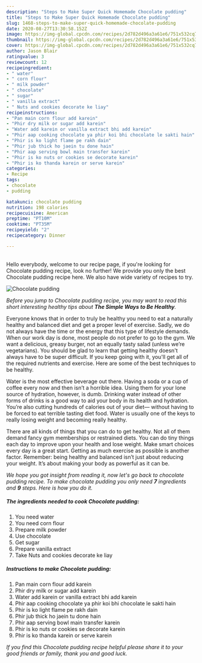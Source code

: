 ```yaml
---
description: "Steps to Make Super Quick Homemade Chocolate pudding"
title: "Steps to Make Super Quick Homemade Chocolate pudding"
slug: 1468-steps-to-make-super-quick-homemade-chocolate-pudding
date: 2020-08-27T13:30:58.152Z
image: https://img-global.cpcdn.com/recipes/2d782d496a3a61e6/751x532cq70/chocolate-pudding-recipe-main-photo.jpg
thumbnail: https://img-global.cpcdn.com/recipes/2d782d496a3a61e6/751x532cq70/chocolate-pudding-recipe-main-photo.jpg
cover: https://img-global.cpcdn.com/recipes/2d782d496a3a61e6/751x532cq70/chocolate-pudding-recipe-main-photo.jpg
author: Jason Blair
ratingvalue: 3
reviewcount: 12
recipeingredient:
- " water"
- " corn flour"
- " milk powder"
- " chocolate"
- " sugar"
- " vanilla extract"
- " Nuts and cookies decorate ke liay"
recipeinstructions:
- "Pan main corn flour add karein"
- "Phir dry milk or sugar add karein"
- "Water add karein or vanilla extract bhi add karein"
- "Phir aap cooking chocolate ya phir koi bhi chocolate le sakti hain"
- "Phir is ko light flame pe rakh dain"
- "Phir jub thick ho jaein tu done hain"
- "Phir aap serving bowl main transfer karein"
- "Phir is ko nuts or cookies se decorate karein"
- "Phir is ko thanda karein or serve karein"
categories:
- Recipe
tags:
- chocolate
- pudding

katakunci: chocolate pudding 
nutrition: 198 calories
recipecuisine: American
preptime: "PT10M"
cooktime: "PT35M"
recipeyield: "2"
recipecategory: Dinner

---
```

<br>
Hello everybody, welcome to our recipe page, if you're looking for Chocolate pudding recipe, look no further! We provide you only the best Chocolate pudding recipe here. We also have wide variety of recipes to try.
<br>


![Chocolate pudding](https://img-global.cpcdn.com/recipes/2d782d496a3a61e6/751x532cq70/chocolate-pudding-recipe-main-photo.jpg)

<i>Before you jump to Chocolate pudding recipe, you may want to read this short interesting healthy tips about <strong>The Simple Ways to Be Healthy</strong>.</i>

Everyone knows that in order to truly be healthy you need to eat a naturally healthy and balanced diet and get a proper level of exercise. Sadly, we do not always have the time or the energy that this type of lifestyle demands. When our work day is done, most people do not prefer to go to the gym. We want a delicious, greasy burger, not an equally tasty salad (unless we’re vegetarians). You should be glad to learn that getting healthy doesn't always have to be super difficult. If you keep going with it, you'll get all of the required nutrients and exercise. Here are some of the best techniques to be healthy.

Water is the most effective beverage out there. Having a soda or a cup of coffee every now and then isn’t a horrible idea. Using them for your lone source of hydration, however, is dumb. Drinking water instead of other forms of drinks is a good way to aid your body in its health and hydration. You’re also cutting hundreds of calories out of your diet— without having to be forced to eat terrible tasting diet food. Water is usually one of the keys to really losing weight and becoming really healthy.

There are all kinds of things that you can do to get healthy. Not all of them demand fancy gym memberships or restrained diets. You can do tiny things each day to improve upon your health and lose weight. Make smart choices every day is a great start. Getting as much exercise as possible is another factor. Remember: being healthy and balanced isn’t just about reducing your weight. It’s about making your body as powerful as it can be. 


<i>We hope you got insight from reading it, now let's go back to chocolate pudding recipe. To make chocolate pudding you only need <strong>7</strong> ingredients and <strong>9</strong> steps. Here is how you do it.
</i>

##### The ingredients needed to cook Chocolate pudding:

1. You need  water
1. You need  corn flour
1. Prepare  milk powder
1. Use  chocolate
1. Get  sugar
1. Prepare  vanilla extract
1. Take  Nuts and cookies decorate ke liay


##### Instructions to make Chocolate pudding:

1. Pan main corn flour add karein
1. Phir dry milk or sugar add karein
1. Water add karein or vanilla extract bhi add karein
1. Phir aap cooking chocolate ya phir koi bhi chocolate le sakti hain
1. Phir is ko light flame pe rakh dain
1. Phir jub thick ho jaein tu done hain
1. Phir aap serving bowl main transfer karein
1. Phir is ko nuts or cookies se decorate karein
1. Phir is ko thanda karein or serve karein


<i>If you find this Chocolate pudding recipe helpful please share it to your good friends or family, thank you and good luck.</i>
